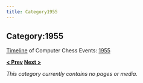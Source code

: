 ```yaml
---
title: Category1955
---
```

## Category:1955



[Timeline](Timeline "Timeline") of Computer Chess Events: [1955](https://en.wikipedia.org/wiki/1955)

**[\< Prev](index.php?title=Category:1951&action=edit&redlink=1 "Category:1951 (page does not exist)") [Next >](Category:1956 "Category:1956")**

*This category currently contains no pages or media.*

